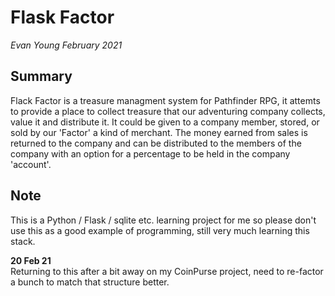 # Flask Factor

*Evan Young February 2021*  

## Summary  
Flack Factor is a treasure managment system for Pathfinder RPG, it attemts to provide a place to collect treasure that our adventuring company collects, value it and distribute it. It could be given to a company member, stored, or sold by our 'Factor' a kind of merchant. The money earned from sales is returned to the company and can be distributed to the members of the company with an option for a percentage to be held in the company 'account'. 

## Note
This is a Python / Flask / sqlite etc. learning project for me so please don't use this as a good example of programming, still very much learning this stack. 

**20 Feb 21**  
Returning to this after a bit away on my CoinPurse project, need to re-factor a bunch to match that structure better. 



